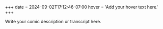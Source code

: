 +++
date = 2024-09-02T17:12:46-07:00
hover = 'Add your hover text here.'
+++

Write your comic description or transcript here.

